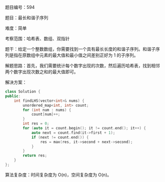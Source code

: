 题目编号：594

题目：最长和谐子序列

难度：简单

考察范围：哈希表、数组、双指针

题干：给定一个整数数组，你需要找到一个具有最长长度的和谐子序列。和谐子序列是指在原数组中元素的最大值和最小值之间差别正好为 1 的子序列。

解题思路：首先，我们需要统计每个数字出现的次数，然后遍历哈希表，找到相邻两个数字出现次数之和的最大值即可。

解决方案：

```cpp
class Solution {
public:
    int findLHS(vector<int>& nums) {
        unordered_map<int, int> count;
        for (int num : nums) {
            count[num]++;
        }
        int res = 0;
        for (auto it = count.begin(); it != count.end(); it++) {
            auto next = count.find(it->first + 1);
            if (next != count.end()) {
                res = max(res, it->second + next->second);
            }
        }
        return res;
    }
};
```

算法复杂度：时间复杂度为 O(n)，空间复杂度为 O(n)。
